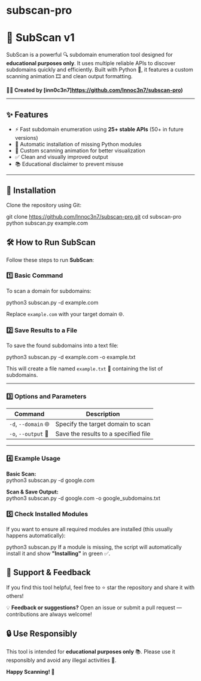 # subscan-pro
# 🚀 SubScan v1

SubScan is a powerful 🔍 subdomain enumeration tool designed for **educational purposes only**. It uses multiple reliable APIs to discover subdomains quickly and efficiently. Built with Python 🐍, it features a custom scanning animation 🎞️ and clean output formatting.

**👨‍💻 Created by [inn0c3n7]https://github.com/Innoc3n7/subscan-pro)**

---

## ✨ Features
- ⚡ Fast subdomain enumeration using **25+ stable APIs** (50+ in future versions)
- 🔄 Automatic installation of missing Python modules
- 🎨 Custom scanning animation for better visualization
- ✅ Clean and visually improved output
- 📚 Educational disclaimer to prevent misuse

---

## 🔧 Installation

Clone the repository using Git:

git clone https://github.com/Innoc3n7/subscan-pro.git
cd subscan-pro
python subscan.py example.com
## 🛠️ **How to Run SubScan**

Follow these steps to run **SubScan**:

### 1️⃣ **Basic Command**

To scan a domain for subdomains:  

python3 subscan.py -d example.com

Replace `example.com` with your target domain 🌐.


### 2️⃣ **Save Results to a File**

To save the found subdomains into a text file:  

python3 subscan.py -d example.com -o example.txt

This will create a file named `example.txt` 📂 containing the list of subdomains.

---

### 3️⃣ **Options and Parameters**

| Command              | Description                          |
|----------------------|--------------------------------------|
| `-d`, `--domain` 🌐   | Specify the target domain to scan    |
| `-o`, `--output` 💾   | Save the results to a specified file |

---

### 4️⃣ **Example Usage**

**Basic Scan:**  
python3 subscan.py -d google.com

**Scan & Save Output:**  
python3 subscan.py -d google.com -o google_subdomains.txt


### 5️⃣ **Check Installed Modules**

If you want to ensure all required modules are installed (this usually happens automatically):  

python3 subscan.py
If a module is missing, the script will automatically install it and show **"Installing"** in green ✅.

## 🙏 **Support & Feedback**

If you find this tool helpful, feel free to ⭐ star the repository and share it with others!

💡 **Feedback or suggestions?** Open an issue or submit a pull request — contributions are always welcome!


## 🔒 **Use Responsibly**

This tool is intended for **educational purposes only** 📚. Please use it responsibly and avoid any illegal activities 🚫.


**Happy Scanning! 🚀**
